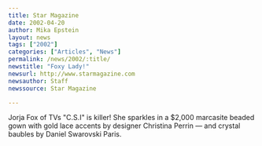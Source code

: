 ```yaml
---
title: Star Magazine
date: 2002-04-20
author: Mika Epstein
layout: news
tags: ["2002"]
categories: ["Articles", "News"]
permalink: /news/2002/:title/
newstitle: "Foxy Lady!"
newsurl: http://www.starmagazine.com
newsauthor: Staff
newssource: Star Magazine

---
```


Jorja Fox of TVs "C.S.I" is killer! She sparkles in a $2,000 marcasite beaded gown with gold lace accents by designer Christina Perrin &#8212; and crystal baubles by Daniel Swarovski Paris.
